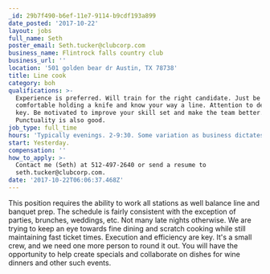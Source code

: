 ```yaml
---
_id: 29b7f490-b6ef-11e7-9114-b9cdf193a899
date_posted: '2017-10-22'
layout: jobs
full_name: Seth
poster_email: Seth.tucker@clubcorp.com
business_name: Flintrock falls country club
business_url: ''
location: '501 golden bear dr Austin, TX 78738'
title: Line cook
category: boh
qualifications: >-
  Experience is preferred. Will train for the right candidate. Just be
  comfortable holding a knife and know your way a line. Attention to detail is
  key. Be motivated to improve your skill set and make the team better.
  Punctuality is also good.
job_type: full_time
hours: 'Typically evenings. 2-9:30. Some variation as business dictates.'
start: Yesterday.
compensation: ''
how_to_apply: >-
  Contact me (Seth) at 512-497-2640 or send a resume to
  seth.tucker@clubcorp.com.
date: '2017-10-22T06:06:37.468Z'
---
```

This position requires the ability to work all stations as well balance line and banquet prep. The schedule is fairly consistent with the exception of parties, brunches, weddings, etc. Not many late nights otherwise. We are trying to keep an eye towards fine dining and scratch cooking while still maintaining fast ticket times. Execution and efficiency are key. It's a small crew, and we need one more person to round it out. You will have the opportunity to help create specials and collaborate on dishes for wine dinners and other such events.
